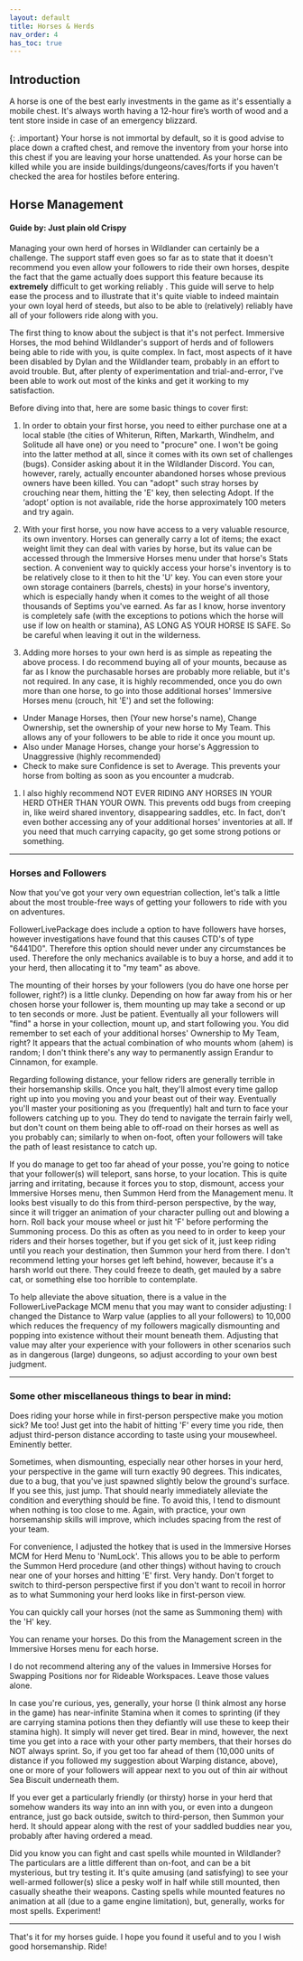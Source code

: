 ```yaml
---
layout: default
title: Horses & Herds
nav_order: 4
has_toc: true
---
```


## Introduction

A horse is one of the best early investments in the game as it's essentially a mobile chest. It's always worth having a 12-hour fire’s worth of wood and a tent store inside in case of an emergency blizzard. 

{: .important}
Your horse is not immortal by default, so it is good advise to place down a crafted chest, and remove the inventory from your horse into this chest if you are leaving your horse unattended. As your horse can be killed while you are inside buildings/dungeons/caves/forts if you haven't checked the area for hostiles before entering.




## Horse Management

#### Guide by: Just plain old Crispy

Managing your own herd of horses in Wildlander can certainly be a challenge.  The support staff even goes so far as to state that it doesn't recommend you even allow your followers to ride their own horses, despite the fact that the game actually does support this feature because its **extremely** difficult to get working reliably .  This guide will serve to help ease the process and to illustrate that it's quite viable to indeed maintain your own loyal herd of steeds, but also to be able to (relatively) reliably have all of your followers ride along with you.

The first thing to know about the subject is that it's not perfect.  Immersive Horses, the mod behind Wildlander's support of herds and of followers being able to ride with you, is quite complex.  In fact, most aspects of it have been disabled by Dylan and the Wildlander team, probably in an effort to avoid trouble.  But, after plenty of experimentation and trial-and-error, I've been able to work out most of the kinks and get it working to my satisfaction.

Before diving into that, here are some basic things to cover first:

1. In order to obtain your first horse, you need to either purchase one at a local stable (the cities of Whiterun, Riften, Markarth, Windhelm, and Solitude all have one) or you need to "procure" one.  I won't be going into the latter method at all, since it comes with its own set of challenges (bugs).  Consider asking about it in the Wildlander Discord.  You can, however, rarely, actually encounter abandoned horses whose previous owners have been killed.  You can "adopt" such stray horses by crouching near them, hitting the 'E' key, then selecting Adopt. If the ‘adopt’ option is not available, ride the horse approximately 100 meters and try again. 

1. With your first horse, you now have access to a very valuable resource, its own inventory.  Horses can generally carry a lot of items; the exact weight limit they can deal with varies by horse, but its value can be accessed through the Immersive Horses menu under that horse's Stats section.  A convenient way to quickly access your horse's inventory is to be relatively close to it then to hit the 'U' key.  You can even store your own storage containers (barrels, chests) in your horse's inventory, which is especially handy when it comes to the weight of all those thousands of Septims you've earned.  As far as I know, horse inventory is completely safe (with the exceptions to potions which the horse will use if low on health or stamina), AS LONG AS YOUR HORSE IS SAFE.  So be careful when leaving it out in the wilderness.

1.  Adding more horses to your own herd is as simple as repeating the above process.  I do recommend buying all of your mounts, because as far as I know the purchasable horses are probably more reliable, but it's not required.  In any case, it is highly recommended, once you do own more than one horse, to go into those additional horses' Immersive Horses menu (crouch, hit 'E') and set the following:
* Under Manage Horses, then (Your new horse's name), Change Ownership, set the ownership of your new horse to My Team.  This allows any of your followers to be able to ride it once you mount up.
* Also under Manage Horses, change your horse's Aggression to Unaggressive 			(highly recommended)
* Check to make sure Confidence is set to Average.  This prevents your horse 			from bolting as soon as you encounter a mudcrab.

1. I also highly recommend NOT EVER RIDING ANY HORSES IN YOUR HERD OTHER THAN YOUR OWN.  This prevents odd bugs from creeping in, like weird shared inventory, disappearing saddles, etc.  In fact, don't even bother accessing any of your additional horses' inventories at all.  If you need that much carrying capacity, go get some strong potions or something.

---

### Horses and Followers

Now that you've got your very own equestrian collection, let's talk a little about the most trouble-free ways of getting your followers to ride with you on adventures.

FollowerLivePackage does include a option to have followers have horses, however investigations have found that this causes CTD's of type "6441D0". Therefore this option should never under any circumstances be used. Therefore the only mechanics available is to buy a horse, and add it to your herd, then allocating it to "my team" as above.

The mounting of their horses by your followers (you do have one horse per follower, right?) is a little clunky.  Depending on how far away from his or her chosen horse your follower is, them mounting up may take a second or up to ten seconds or more.  Just be patient.  Eventually all your followers will "find" a horse in your collection, mount up, and start following you.  You did remember to set each of your additional horses' Ownership to My Team, right?  It appears that the actual combination of who mounts whom (ahem) is random; I don't think there's any way to permanently assign Erandur to Cinnamon, for example.

Regarding following distance, your fellow riders are generally terrible in their horsemanship skills.  Once you halt, they'll almost every time gallop right up into you moving you and your beast out of their way.  Eventually you'll master your positioning as you (frequently) halt and turn to face your followers catching up to you.  They do tend to navigate the terrain fairly well, but don't count on them being able to off-road on their horses as well as you probably can; similarly to when on-foot, often your followers will take the path of least resistance to catch up.

If you do manage to get too far ahead of your posse, you're going to notice that your follower(s) will teleport, sans horse, to your location.  This is quite jarring and irritating, because it forces you to stop, dismount, access your Immersive Horses menu, then Summon Herd from the Management menu.  It looks best visually to do this from third-person perspective, by the way, since it will trigger an animation of your character pulling out and blowing a horn.  Roll back your mouse wheel or just hit 'F' before performing the Summoning process.  Do this as often as you need to in order to keep your riders and their horses together, but if you get sick of it, just keep riding until you reach your destination, then Summon your herd from there.  I don't recommend letting your horses get left behind, however, because it's a harsh world out there.  They could freeze to death, get mauled by a sabre cat, or something else too horrible to contemplate.

To help alleviate the above situation, there is a value in the FollowerLivePackage MCM menu that you may want to consider adjusting:  I changed the Distance to Warp value (applies to all your followers) to 10,000 which reduces the frequency of my followers magically dismounting and popping into existence without their mount beneath them.  Adjusting that value may alter your experience with your followers in other scenarios such as in dangerous (large) dungeons, so adjust according to your own best judgment.

---

### Some other miscellaneous things to bear in mind:

Does riding your horse while in first-person perspective make you motion sick?  Me too!  Just get into the habit of hitting 'F' every time you ride, then adjust third-person distance according to taste using your mousewheel.  Eminently better.

Sometimes, when dismounting, especially near other horses in your herd, your perspective in the game will turn exactly 90 degrees.  This indicates, due to a bug, that you've just spawned slightly below the ground's surface.  If you see this, just jump.  That should nearly immediately alleviate the condition and everything should be fine.  To avoid this, I tend to dismount when nothing is too close to me.  Again, with practice, your own horsemanship skills will improve, which includes spacing from the rest of your team.

For convenience, I adjusted the hotkey that is used in the Immersive Horses MCM for Herd Menu to 'NumLock'.  This allows you to be able to perform the Summon Herd procedure (and other things) without having to crouch near one of your horses and hitting 'E' first.  Very handy.  Don't forget to switch to third-person perspective first if you don't want to recoil in horror as to what Summoning your herd looks like in first-person view.

You can quickly call your horses (not the same as Summoning them) with the 'H' key.

You can rename your horses.  Do this from the Management screen in the Immersive Horses menu for each horse.

I do not recommend altering any of the values in Immersive Horses for Swapping Positions nor for Rideable Workspaces.  Leave those values alone.

In case you're curious, yes, generally, your horse (I think almost any horse in the game) has near-infinite Stamina when it comes to sprinting (if they are carrying stamina potions then they defiantly will use these to keep their stamina high). It simply will never get tired.  Bear in mind, however, the next time you get into a race with your other party members, that their horses do NOT always sprint.  So, if you get too far ahead of them (10,000 units of distance if you followed my suggestion about Warping distance, above), one or more of your followers will appear next to you out of thin air without Sea Biscuit underneath them.

If you ever get a particularly friendly (or thirsty) horse in your herd that somehow wanders its way into an inn with you, or even into a dungeon entrance, just go back outside, switch to third-person, then Summon your herd.  It should appear along with the rest of your saddled buddies near you, probably after having ordered a mead.

Did you know you can fight and cast spells while mounted in Wildlander?  The particulars are a little different than on-foot, and can be a bit mysterious, but try testing it.  It's quite amusing (and satisfying) to see your well-armed follower(s) slice a pesky wolf in half while still mounted, then casually sheathe their weapons.  Casting spells while mounted features no animation at all (due to a game engine limitation), but, generally, works for most spells.  Experiment!

---

That's it for my horses guide.  I hope you found it useful and to you I wish good horsemanship.  Ride!

